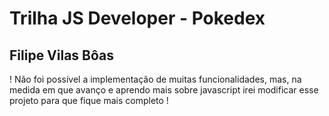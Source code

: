 # Trilha JS Developer - Pokedex

## Filipe Vilas Bôas

! Não foi possível a implementação de muitas funcionalidades,
  mas, na medida em que avanço e aprendo mais sobre javascript
  irei modificar esse projeto para que fique mais completo !